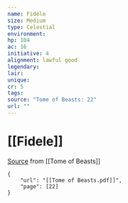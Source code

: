 ```yaml
---
name: Fidele
size: Medium
type: Celestial
environment: 
hp: 104
ac: 16
initiative: 4
alignment: lawful good
legendary: 
lair: 
unique: 
cr: 5
tags: 
source: "Tome of Beasts: 22"
url: ""
---
```

# [[Fidele]]

[Source](zotero://open-pdf/library/items/ULEQWHJM?page=22) from [[Tome of Beasts]]

```pdf
{
	"url": "[[Tome of Beasts.pdf]]",
	"page": [22]
}
```

